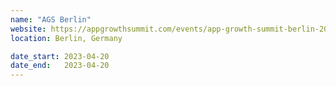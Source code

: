 ```yaml
---
name: "AGS Berlin"
website: https://appgrowthsummit.com/events/app-growth-summit-berlin-2023
location: Berlin, Germany

date_start: 2023-04-20
date_end:   2023-04-20
---
```

